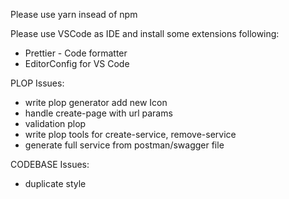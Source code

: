 Please use yarn insead of npm

Please use VSCode as IDE and install some extensions following:

- Prettier - Code formatter
- EditorConfig for VS Code

PLOP Issues:

- write plop generator add new Icon
- handle create-page with url params
- validation plop
- write plop tools for create-service, remove-service
- generate full service from postman/swagger file

CODEBASE Issues:

- duplicate style
